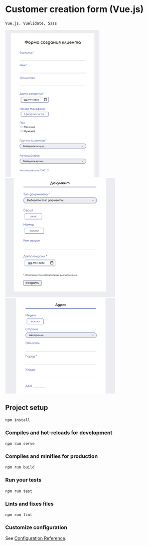 # Customer creation form (Vue.js)

```
Vue.js, Vuelidate, Sass
```

<img src="screenshots/screen_1.png" width="300"> <img src="screenshots/screen_2.png" width="350"> <img src="screenshots/screen_3.png" width="350">  


## Project setup
```
npm install
```

### Compiles and hot-reloads for development
```
npm run serve
```

### Compiles and minifies for production
```
npm run build
```

### Run your tests
```
npm run test
```

### Lints and fixes files
```
npm run lint
```

### Customize configuration
See [Configuration Reference](https://cli.vuejs.org/config/).
